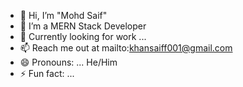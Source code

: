 - 👋 Hi, I’m "Mohd Saif"
- 🌱 I’m a MERN Stack Developer
- 💞️ Currently looking for work ...
- 📫 Reach me out at mailto:khansaiff001@gmail.com
- 😄 Pronouns: ... He/Him
- ⚡ Fun fact: ...
